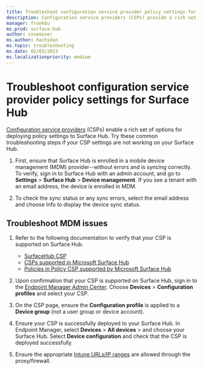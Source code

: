 ```yaml
---
title: Troubleshoot configuration service provider policy settings for Surface Hub
description: Configuration service providers (CSPs) provide a rich set of options for deploying policy settings to Surface Hub. This page explains the most troubleshooting common steps if your CSP policy settings are not showing up on your Surface Hub.
manager: frankbu
ms.prod: surface-hub
author: coveminer
ms.author: hachidan
ms.topic: troubleshooting
ms.date: 02/03/2023
ms.localizationpriority: medium
---
```

# Troubleshoot configuration service provider policy settings for Surface Hub

[Configuration service providers](/surface-hub/manage-settings-with-mdm-for-surface-hub#manage-surface-hub-windows-10-team-settings-with-intune) (CSPs) enable a rich set of options for deploying policy settings to Surface Hub. Try these common troubleshooting steps if your CSP settings are not working on your Surface Hub. 

1. First, ensure that Surface Hub is enrolled in a mobile device management (MDM) provider--without errors and is syncing correctly. To verify, sign in to Surface Hub with an admin account, and go to **Settings** > **Surface Hub** > **Device management**. If you see a tenant with an email address, the device is enrolled in MDM.

2. To check the sync status or any sync errors, select the email address and choose Info to display the device sync status.

## Troubleshoot MDM issues

1. Refer to the following documentation to verify that your CSP is supported on Surface Hub.
    - [SurfaceHub CSP](/windows/client-management/mdm/surfacehub-csp)
    - [CSPs supported in Microsoft Surface Hub](/windows/client-management/mdm/configuration-service-provider-support#csps-supported-in-microsoft-surface-hub)
    - [Policies in Policy CSP supported by Microsoft Surface Hub](/windows/client-management/mdm/policies-in-policy-csp-supported-by-surface-hub)

2. Upon confirmation that your CSP is supported on Surface Hub, sign in to the [Endpoint Manager Admin Center](https://endpoint.microsoft.com/). Choose **Devices** > **Configuration profiles** and select your CSP.
3. On the CSP page, ensure the **Configuration profile** is applied to a **Device group** (not a user group or device account).
4. Ensure your CSP is successfully deployed to your Surface Hub. In Endpoint Manager, select **Devices** > **All devices** > and choose your Surface Hub. Select **Device configuration** and check that the CSP is deployed successfully.
5. Ensure the appropriate [Intune URLs/IP ranges](/mem/intune/fundamentals/intune-endpoints) are allowed through the proxy/firewall.
